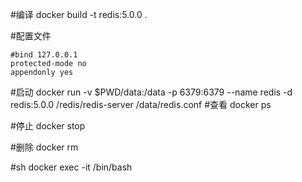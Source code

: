 #编译
docker build -t redis:5.0.0 .

#配置文件 
```
#bind 127.0.0.1
protected-mode no
appendonly yes
```
#启动
docker run -v $PWD/data:/data -p 6379:6379 --name redis -d redis:5.0.0 /redis/redis-server /data/redis.conf
#查看
docker ps

#停止
docker stop <id>

#删除
docker rm <id>

#sh
docker exec -it <id> /bin/bash
